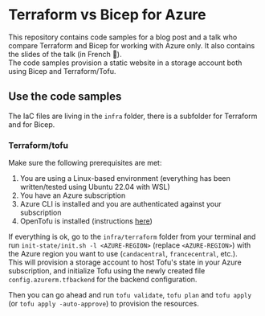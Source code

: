 # Terraform vs Bicep for Azure

This repository contains code samples for a blog post and a talk who compare Terraform and Bicep for working with Azure only. It also contains the slides of the talk (in French 🥖).  
The code samples provision a static website in a storage account both using Bicep and Terraform/Tofu.

## Use the code samples
The IaC files are living in the `infra` folder, there is a subfolder for Terraform and for Bicep.

### Terraform/tofu
Make sure the following prerequisites are met:
1. You are using a Linux-based environment (everything has been written/tested using Ubuntu 22.04 with WSL)
2. You have an Azure subscription
3. Azure CLI is installed and you are authenticated against your subscription
4. OpenTofu is installed (instructions [here](https://opentofu.org/docs/intro/install/))

If everything is ok, go to the `infra/terraform` folder from your terminal and run `init-state/init.sh -l <AZURE-REGION>` (replace `<AZURE-REGION>`) with the Azure region you want to use (`candacentral`, `francecentral`, etc.).  
This will provision a storage account to host Tofu's state in your Azure subscription, and initialize Tofu using the newly created file `config.azurerm.tfbackend` for the backend configuration.

Then you can go ahead and run `tofu validate`, `tofu plan` and `tofu apply` (or `tofu apply -auto-approve`) to provision the resources.